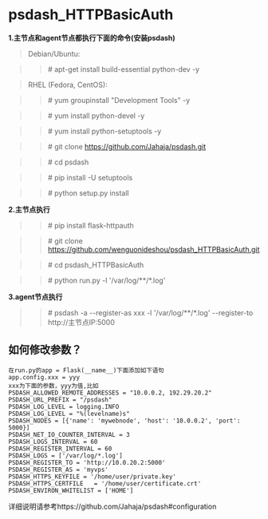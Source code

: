 # psdash_HTTPBasicAuth

**1.主节点和agent节点都执行下面的命令(安装psdash)**
>Debian/Ubuntu:

>>\# apt-get install build-essential python-dev -y

>RHEL (Fedora, CentOS):

>>\# yum groupinstall "Development Tools"  -y

>>\# yum install python-devel  -y

>>\# yum install python-setuptools  -y

>>\# git clone https://github.com/Jahaja/psdash.git 

>>\# cd psdash 

>>\# pip install -U setuptools

>>\# python setup.py install

**2.主节点执行**

>>\# pip install flask-httpauth

>>\# git clone https://github.com/wenguonideshou/psdash_HTTPBasicAuth.git

>>\# cd psdash_HTTPBasicAuth

>>\# python run.py -l '/var/log/**/*.log'     

**3.agent节点执行**

>>\# psdash -a --register-as xxx -l '/var/log/**/*.log' --register-to http://主节点IP:5000

## 如何修改参数？

    在run.py的app = Flask(__name__)下面添加如下语句
    app.config.xxx = yyy
    xxx为下面的参数，yyy为值,比如
    PSDASH_ALLOWED_REMOTE_ADDRESSES = "10.0.0.2, 192.29.20.2"
    PSDASH_URL_PREFIX = "/psdash"
    PSDASH_LOG_LEVEL = logging.INFO
    PSDASH_LOG_LEVEL = "%(levelname)s"
    PSDASH_NODES = [{'name': 'mywebnode', 'host': '10.0.0.2', 'port': 5000}]
    PSDASH_NET_IO_COUNTER_INTERVAL = 3
    PSDASH_LOGS_INTERVAL = 60
    PSDASH_REGISTER_INTERVAL = 60
    PSDASH_LOGS	= ['/var/log/*.log']
    PSDASH_REGISTER_TO = 'http://10.0.20.2:5000'
    PSDASH_REGISTER_AS = 'myvps'
    PSDASH_HTTPS_KEYFILE = '/home/user/private.key'
    PSDASH_HTTPS_CERTFILE	= '/home/user/certificate.crt'
    PSDASH_ENVIRON_WHITELIST = ['HOME']

详细说明请参考https://github.com/Jahaja/psdash#configuration
